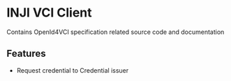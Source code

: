 # INJI VCI Client

Contains OpenId4VCI specification related source code and documentation

## Features

- Request credential to Credential issuer
